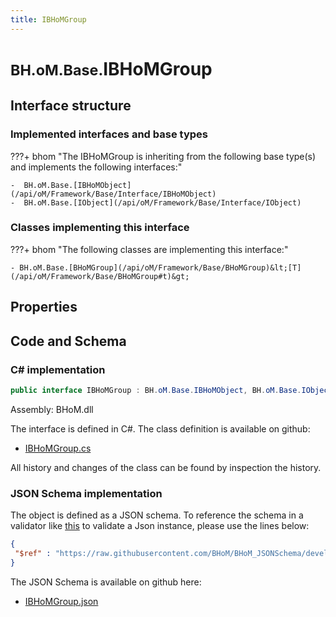 ```yaml
---
title: IBHoMGroup
---
```


# <small>BH.oM.Base.</small>**IBHoMGroup**



## Interface structure

### Implemented interfaces and base types

???+ bhom "The IBHoMGroup is inheriting from the following base type(s) and implements the following interfaces:"

    -  BH.oM.Base.[IBHoMObject](/api/oM/Framework/Base/Interface/IBHoMObject)
    -  BH.oM.Base.[IObject](/api/oM/Framework/Base/Interface/IObject)


### Classes implementing this interface

???+ bhom "The following classes are implementing this interface:"

    - BH.oM.Base.[BHoMGroup](/api/oM/Framework/Base/BHoMGroup)&lt;[T](/api/oM/Framework/Base/BHoMGroup#t)&gt;


## Properties

## Code and Schema

### C# implementation

``` C# title="C#"
public interface IBHoMGroup : BH.oM.Base.IBHoMObject, BH.oM.Base.IObject
```

Assembly: BHoM.dll

The interface is defined in C#. The class definition is available on github:

- [IBHoMGroup.cs](https://github.com/BHoM/BHoM/blob/develop/BHoM/Interface\IBHoMGroup.cs)

All history and changes of the class can be found by inspection the history.
### JSON Schema implementation

The object is defined as a JSON schema. To reference the schema in a validator like [this](https://www.jsonschemavalidator.net/) to validate a Json instance, please use the lines below:

``` json title="JSON Schema"
{
 "$ref" : "https://raw.githubusercontent.com/BHoM/BHoM_JSONSchema/develop/BHoM/IBHoMGroup.json"
}
```

The JSON Schema is available on github here:

- [IBHoMGroup.json](https://github.com/BHoM/BHoM_JSONSchema/blob/develop/BHoM/IBHoMGroup.json)
